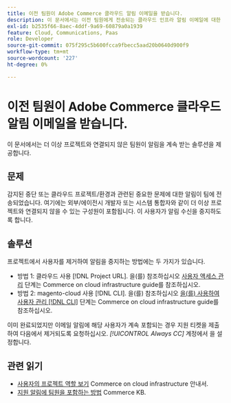 ```yaml
---
title: 이전 팀원이 Adobe Commerce 클라우드 알림 이메일을 받습니다.
description: 이 문서에서는 이전 팀원에게 전송되는 클라우드 인프라 알림 이메일에 대한 Adobe Commerce에 대한 솔루션을 제공합니다.
exl-id: b2535f66-8aec-4ddf-9a69-60879a0a1939
feature: Cloud, Communications, Paas
role: Developer
source-git-commit: 075f295c5b600fcca9fbecc5aad20b0640d900f9
workflow-type: tm+mt
source-wordcount: '227'
ht-degree: 0%

---
```


# 이전 팀원이 Adobe Commerce 클라우드 알림 이메일을 받습니다.

이 문서에서는 더 이상 프로젝트와 연결되지 않은 팀원이 알림을 계속 받는 솔루션을 제공합니다.

## 문제

감지된 중단 또는 클라우드 프로젝트/환경과 관련된 중요한 문제에 대한 알림이 팀에 전송되었습니다. 여기에는 외부/에이전시 개발자 또는 시스템 통합자와 같이 더 이상 프로젝트와 연결되지 않을 수 있는 구성원이 포함됩니다. 이 사용자가 알림 수신을 중지하도록 합니다.

## 솔루션

프로젝트에서 사용자를 제거하여 알림을 중지하는 방법에는 두 가지가 있습니다.

* 방법 1: 클라우드 사용 [!DNL Project URL]. 을(를) 참조하십시오 [사용자 액세스 관리](https://experienceleague.adobe.com/docs/commerce-cloud-service/user-guide/project/user-access.html) 단계는 Commerce on cloud infrastructure guide를 참조하십시오.
* 방법 2: magento-cloud 사용 [!DNL CLI]. 을(를) 참조하십시오 [을(를) 사용하여 사용자 관리 [!DNL CLI]](https://experienceleague.adobe.com/docs/commerce-cloud-service/user-guide/project/user-access.html#manage-users-with-the-cli) 단계는 Commerce on cloud infrastructure guide를 참조하십시오.

이미 완료되었지만 이메일 알림에 해당 사용자가 계속 포함되는 경우 지원 티켓을 제출하여 다음에서 제거되도록 요청하십시오. *[!UICONTROL Always CC]* 계정에서 을 설정합니다.

## 관련 읽기

* [사용자의 프로젝트 역할 보기](https://experienceleague.adobe.com/docs/commerce-cloud-service/user-guide/project/user-access.html#view-a-user&#39;s-project-role) Commerce on cloud infrastructure 안내서.
* [지원 알림에 팀원을 포함하는 방법](https://experienceleague.adobe.com/docs/commerce-knowledge-base/kb/how-to/how-to-include-a-team-member-in-support-notifications.html) Commerce KB.
